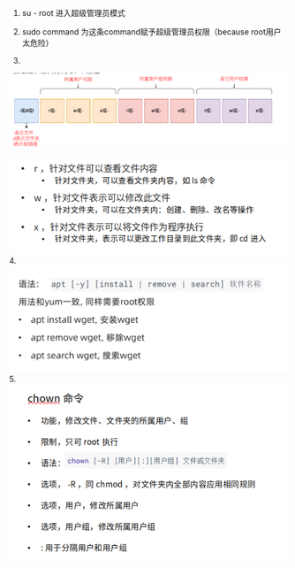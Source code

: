 1. su - root 进入超级管理员模式

2. sudo command 为这条command赋予超级管理员权限（because root用户太危险）

3. 
![Pasted image 20221126174742](./linux2.assets/Pasted%20image%2020221126174742.png)

![Pasted image 20221126174805](./linux2.assets/Pasted%20image%2020221126174805.png)
4. 
![Pasted image 20221126175052](./linux2.assets/Pasted%20image%2020221126175052.png)
5.  ![Pasted image 20221126174859](./linux2.assets/Pasted%20image%2020221126174859.png)
